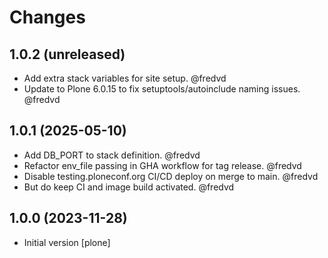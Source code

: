 # Changes
## 1.0.2 (unreleased)


- Add extra stack variables for site setup. @fredvd
- Update to Plone 6.0.15 to fix setuptools/autoinclude naming issues.
  @fredvd

## 1.0.1 (2025-05-10)


- Add DB_PORT to stack definition.  @fredvd
- Refactor env_file passing in GHA workflow for tag release. @fredvd
- Disable testing.ploneconf.org CI/CD deploy on merge to main. @fredvd
- But do keep CI and image build activated. @fredvd


## 1.0.0 (2023-11-28)

- Initial version [plone]
